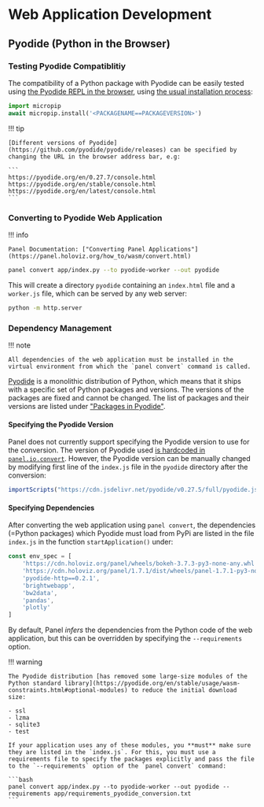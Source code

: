 # Web Application Development

## Pyodide (Python in the Browser)

### Testing Pyodide Compatiblitiy

The compatibility of a Python package with Pyodide can be easily tested using [the Pyodide REPL in the browser](https://pyodide.org/en/stable/console.html), using [the usual installation process](https://pyodide.org/en/stable/usage/loading-packages.html):

```python
import micropip
await micropip.install('<PACKAGENAME==PACKAGEVERSION>')
```

!!! tip

    [Different versions of Pyodide](https://github.com/pyodide/pyodide/releases) can be specified by changing the URL in the browser address bar, e.g:
    
    ```
    https://pyodide.org/en/0.27.7/console.html
    https://pyodide.org/en/stable/console.html
    https://pyodide.org/en/latest/console.html
    ```

### Converting to Pyodide Web Application

!!! info

    Panel Documentation: ["Converting Panel Applications"](https://panel.holoviz.org/how_to/wasm/convert.html)

```bash
panel convert app/index.py --to pyodide-worker --out pyodide
```

This will create a directory `pyodide` containing an `index.html` file and a `worker.js` file, which can be served by any web server:

```bash
python -m http.server
```

### Dependency Management

!!! note
    
    All dependencies of the web application must be installed in the virtual environment from which the `panel convert` command is called.

[Pyodide](https://pyodide.org/en/stable/index.html) is a monolithic distribution of Python, which means that it ships with a specific set of Python packages and versions. The versions of the packages are fixed and cannot be changed. The list of packages and their versions are listed under ["Packages in Pyodide"](https://pyodide.org/en/stable/usage/packages-in-pyodide.html).

#### Specifying the Pyodide Version

Panel does not currently support specifying the Pyodide version to use for the conversion. The version of Pyodide used [is hardcoded in `panel.io.convert`](https://github.com/holoviz/panel/blob/0eb8909c3ed3d8c964da6eed7cd4c2167488d058/panel/io/convert.py#L44). However, the Pyodide version can be manually changed by modifying first line of the `index.js` file in the `pyodide` directory after the conversion:

```javascript
importScripts("https://cdn.jsdelivr.net/pyodide/v0.27.5/full/pyodide.js");
```

#### Specifying Dependencies

After converting the web application using `panel convert`, the dependencies (=Python packages) which Pyodide must load from PyPi are listed in the file `index.js` in the function `startApplication()` under:

```javascript
const env_spec = [
    'https://cdn.holoviz.org/panel/wheels/bokeh-3.7.3-py3-none-any.whl',
    'https://cdn.holoviz.org/panel/1.7.1/dist/wheels/panel-1.7.1-py3-none-any.whl',
    'pyodide-http==0.2.1',
    'brightwebapp',
    'bw2data',
    'pandas',
    'plotly'
]
```

By default, Panel _infers_ the dependencies from the Python code of the web application, but this can be overridden by specifying the `--requirements` option.

!!! warning

    The Pyodide distribution [has removed some large-size modules of the Python standard library](https://pyodide.org/en/stable/usage/wasm-constraints.html#optional-modules) to reduce the initial download size:

    - ssl
    - lzma
    - sqlite3
    - test

    If your application uses any of these modules, you **must** make sure they are listed in the `index.js`. For this, you must use a requirements file to specify the packages explicitly and pass the file to the `--requirements` option of the `panel convert` command:

    ```bash
    panel convert app/index.py --to pyodide-worker --out pyodide --requirements app/requirements_pyodide_conversion.txt
    ```